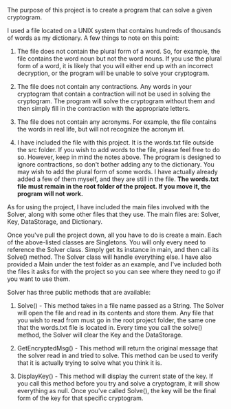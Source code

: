 The purpose of this project is to create a program that can solve a given cryptogram.

I used a file located on a UNIX system that contains hundreds of thousands of words as my
dictionary. A few things to note on this point:

1. The file does not contain the plural form of a word. So, for example, the file contains the word noun
but not the word nouns. If you use the plural form of a word, it is likely that you will either end up with
an incorrect decryption, or the program will be unable to solve your cryptogram.

2. The file does not contain any contractions. Any words in your cryptogram that contain a contraction
will not be used in solving the cryptogram. The program will solve the cryptogram without them and then
simply fill in the contraction with the appropriate letters.

3. The file does not contain any acronyms. For example, the file contains the words in real life,
but will not recognize the acronym irl.

4. I have included the file with this project. It is the words.txt file outside the src folder. If you
wish to add words to the file, please feel free to do so. However, keep in mind the notes above. The
program is designed to ignore contractions, so don't bother adding any to the dictionary. You may wish
to add the plural form of some words. I have actually already added a few of them myself, and they are
still in the file. **The words.txt file must remain in the root folder of the project. If you move it, the program will not work.** 

As for using the project, I have included the main files involved with the Solver, along with some other
files that they use. The main files are: Solver, Key, DataStorage, and Dictionary.

Once you've pull the project down, all you have to do is create a main. Each of the above-listed classes
are Singletons. You will only every need to reference the Solver class. Simply get its instance in main,
and then call its Solve() method. The Solver class will handle everything else. I have also provided a Main
under the test folder as an example, and I've included both the files it asks for with the project so you
can see where they need to go if you want to use them.

Solver has three public methods that are available:

1. Solve() - This method takes in a file name passed as a String. The Solver will open the file and 
read in its contents and store them. Any file that you wish to read from must go in the root project
folder, the same one that the words.txt file is located in. Every time you call the solve() method,
the Solver will clear the Key and the DataStorage.

2. GetEncryptedMsg() - This method will return the original message that the solver read in and tried
to solve. This method can be used to verify that it is actually trying to solve what you think it is.

3. DisplayKey() - This method will display the current state of the key. If you call this method before
you try and solve a cryptogram, it will show everything as null. Once you've called Solve(), the key
will be the final form of the key for that specific cryptogram.